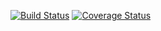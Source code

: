 [![Build Status](https://travis-ci.com/YHarshithKoriRaj/SE-assignment1.svg?branch=master)](https://travis-ci.com/YHarshithKoriRaj/SE-assignment1)
[![Coverage Status](https://coveralls.io/repos/github/YHarshithKoriRaj/SE-assignment1/badge.svg?branch=master)](https://coveralls.io/github/YHarshithKoriRaj/SE-assignment1?branch=master)
